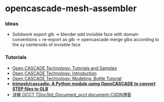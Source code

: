 opencascade-mesh-assembler
==========================
### Ideas
- Solidwork export glb -> blender add invisible face with domain conventions + re-export as glb -> opencascade merge glbs according to the xy centeroids of invisible face

### Tutorials
- [Open CASCADE Technology: Tutorials and Samples](https://dev.opencascade.org/doc/overview/html/samples.html)
- [Open CASCADE Technology: Introduction](https://dev.opencascade.org/doc/overview/html/#intro_req_cpp)
- [Open CASCADE Technology: Modeling: Bottle Tutorial](https://dev.opencascade.org/doc/overview/html/occt__tutorial.html)
- [**trimesh/cascadio: A Python module using OpenCASCADE to convert STEP files to GLB**](https://github.com/trimesh/cascadio)
- [详解 OCCT TDocStd_Document_occt document-CSDN博客](https://blog.csdn.net/qq_43689451/article/details/148979943)
